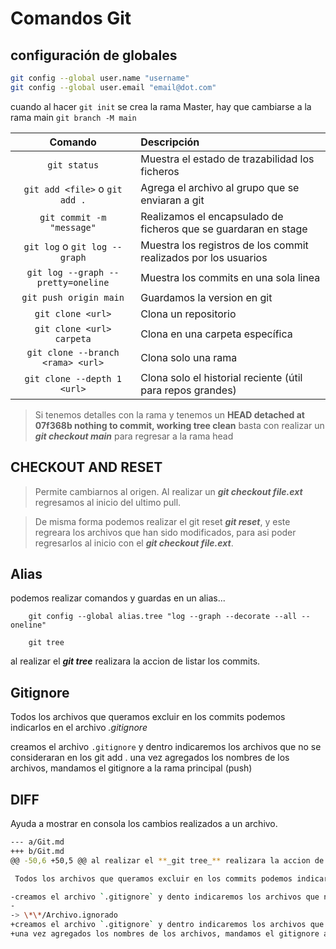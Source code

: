 # Comandos Git

## configuración de globales

```bash
git config --global user.name "username"
git config --global user.email "email@dot.com"
```

cuando al hacer `git init` se crea la rama Master, hay que cambiarse a la rama main
`git branch -M main`

|              Comando               | Descripción                                                     |
| :--------------------------------: | :-------------------------------------------------------------- |
|            `git status`            | Muestra el estado de trazabilidad los ficheros                  |
|   `git add <file>` o `git add .`   | Agrega el archivo al grupo que se enviaran a git                |
|     `git commit -m "message"`      | Realizamos el encapsulado de ficheros que se guardaran en stage |
|   `git log` o `git log --graph`    | Muestra los registros de los commit realizados por los usuarios |
| `git log --graph --pretty=oneline` | Muestra los commits en una sola linea                           |
|       `git push origin main`       | Guardamos la version en git                                     |
|         `git clone <url>`          | Clona un repositorio                                            |
|     `git clone <url> carpeta`      | Clona en una carpeta específica                                 |
| `git clone --branch <rama> <url>`  | Clona solo una rama                                             |
|    `git clone --depth 1 <url>`     | Clona solo el historial reciente (útil para repos grandes)      |

> Si tenemos detalles con la rama y tenemos un
> **HEAD detached at 07f368b
> nothing to commit, working tree clean**
> basta con realizar un **_git checkout main_** para regresar a la rama head

## CHECKOUT AND RESET

> Permite cambiarnos al origen. Al realizar un **_git checkout file.ext_** regresamos al inicio del ultimo pull.

> De misma forma podemos realizar el git reset **_git reset_**, y este regreara los archivos que han sido modificados, para asi poder regresarlos al inicio con el **_git checkout file.ext_**.

## Alias

podemos realizar comandos y guardas en un alias...

```
    git config --global alias.tree "log --graph --decorate --all --oneline"

    git tree
```

al realizar el **_git tree_** realizara la accion de listar los commits.

## Gitignore

Todos los archivos que queramos excluir en los commits podemos indicarlos en el archivo _.gitignore_

creamos el archivo `.gitignore` y dentro indicaremos los archivos que no se consideraran en los git add .
una vez agregados los nombres de los archivos, mandamos el gitignore a la rama principal (push)

## DIFF

Ayuda a mostrar en consola los cambios realizados a un archivo.

```bash
--- a/Git.md
+++ b/Git.md
@@ -50,6 +50,5 @@ al realizar el **_git tree_** realizara la accion de listar los commits.

 Todos los archivos que queramos excluir en los commits podemos indicarlos en el archivo _.gitignore_

-creamos el archivo `.gitignore` y dento indicaremos los archivos que no se consideraran en los git add .
-
-> \*\*/Archivo.ignorado
+creamos el archivo `.gitignore` y dentro indicaremos los archivos que no se consideraran en los git add .
+una vez agregados los nombres de los archivos, mandamos el gitignore a la rama principal (push)
```
